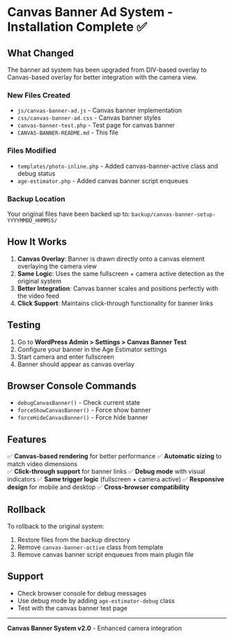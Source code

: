 # Canvas Banner Ad System - Installation Complete ✅

## What Changed

The banner ad system has been upgraded from DIV-based overlay to Canvas-based overlay for better integration with the camera view.

### New Files Created
- `js/canvas-banner-ad.js` - Canvas banner implementation
- `css/canvas-banner-ad.css` - Canvas banner styles  
- `canvas-banner-test.php` - Test page for canvas banner
- `CANVAS-BANNER-README.md` - This file

### Files Modified
- `templates/photo-inline.php` - Added canvas-banner-active class and debug status
- `age-estimator.php` - Added canvas banner script enqueues

### Backup Location
Your original files have been backed up to: `backup/canvas-banner-setup-YYYYMMDD_HHMMSS/`

## How It Works

1. **Canvas Overlay**: Banner is drawn directly onto a canvas element overlaying the camera view
2. **Same Logic**: Uses the same fullscreen + camera active detection as the original system
3. **Better Integration**: Canvas banner scales and positions perfectly with the video feed
4. **Click Support**: Maintains click-through functionality for banner links

## Testing

1. Go to **WordPress Admin > Settings > Canvas Banner Test**
2. Configure your banner in the Age Estimator settings
3. Start camera and enter fullscreen
4. Banner should appear as canvas overlay

## Browser Console Commands

- `debugCanvasBanner()` - Check current state
- `forceShowCanvasBanner()` - Force show banner
- `forceHideCanvasBanner()` - Force hide banner

## Features

✅ **Canvas-based rendering** for better performance
✅ **Automatic sizing** to match video dimensions  
✅ **Click-through support** for banner links
✅ **Debug mode** with visual indicators
✅ **Same trigger logic** (fullscreen + camera active)
✅ **Responsive design** for mobile and desktop
✅ **Cross-browser compatibility**

## Rollback

To rollback to the original system:
1. Restore files from the backup directory
2. Remove `canvas-banner-active` class from template
3. Remove canvas banner script enqueues from main plugin file

## Support

- Check browser console for debug messages
- Use debug mode by adding `age-estimator-debug` class
- Test with the canvas banner test page

---
**Canvas Banner System v2.0** - Enhanced camera integration
